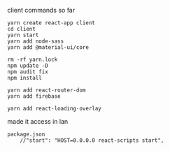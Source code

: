 client commands so far

```
yarn create react-app client
cd client
yarn start
yarn add node-sass
yarn add @material-ui/core

rm -rf yarn.lock
npm update -D
npm audit fix
npm install

yarn add react-router-dom
yarn add firebase

yarn add react-loading-overlay
```

made it access in lan

```
package.json
    //"start": "HOST=0.0.0.0 react-scripts start",
```